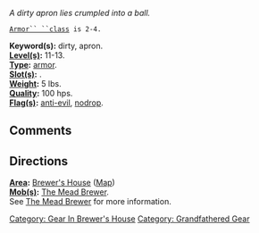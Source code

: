 *A dirty apron lies crumpled into a ball.*

[`Armor`` ``class`](Armor_Values "wikilink")` is 2-4.`

**Keyword(s):** dirty, apron.  
**[Level(s)](Object_Level "wikilink"):** 11-13.  
**[Type](:Category:_Object_Types "wikilink"):**
[armor](:Category:_Armor "wikilink").  
**[Slot(s)](Object_Slots "wikilink"):** <worn about body>.  
**[Weight](Object_Weight "wikilink"):** 5 lbs.  
**[Quality](Object_Quality "wikilink"):** 100 hps.  
**[Flag(s)](:Category:_Object_Flags "wikilink"):**
[anti-evil](Anti-Evil_Flag "wikilink"),
[nodrop](NoDrop_Flag "wikilink").  

## Comments

## Directions

**[Area](:Category:_Areas "wikilink"):** [Brewer's
House](:Category:_Brewer's_House "wikilink")
([Map](Brewer's_House_Map "wikilink"))  
**[Mob(s)](:Category:_Mobs "wikilink"):** [The Mead
Brewer](Mead_Brewer "wikilink").  
See [The Mead Brewer](Mead_Brewer "wikilink") for more information.  

[Category: Gear In Brewer's
House](Category:_Gear_In_Brewer's_House "wikilink") [Category:
Grandfathered Gear](Category:_Grandfathered_Gear "wikilink")
